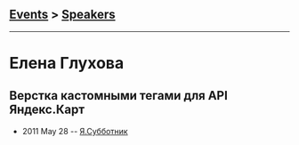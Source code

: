 ## [Events](../README.md) > [Speakers](../speakers.md)
---

# Елена Глухова

## Верстка кастомными тегами для API Яндекс.Карт
- 2011 May 28 -- [Я.Субботник](https://events.yandex.ru/lib/talks/238/)    
